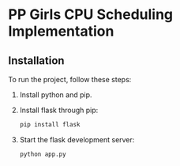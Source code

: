 # PP Girls CPU Scheduling Implementation

## Installation

To run the project, follow these steps:

1. Install python and pip.

2. Install flask through pip:
    ```sh
    pip install flask
    ```

4. Start the flask development server:
    ```sh
    python app.py
    ```
